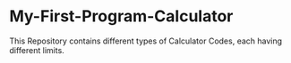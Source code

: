 # My-First-Program-Calculator
This Repository contains different types of Calculator Codes, each having different limits.
